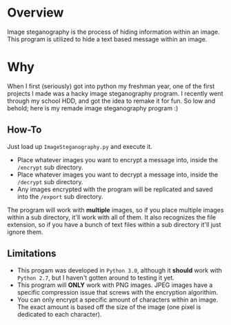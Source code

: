 # Overview

Image steganography is the process of hiding information within an image. This program is utilized to hide a text based message within an image. 

# Why

When I first (seriously) got into python my freshman year, one of the first projects I made was a hacky image steganography program. I recently went through my school HDD, and got the idea to remake it for fun. So low and behold; here is my remade image steganography program :)

## How-To

Just load up `ImageSteganography.py` and execute it.
- Place whatever images you want to encrypt a message into, inside the `/encrypt` sub directory.
- Place whatever images you want to decrypt a message into, inside the `/decrypt` sub directory.
- Any images encrypted with the program will be replicated and saved into the `/export` sub directory.

The program will work with **multiple** images, so if you place multiple images within a sub directory, it'll work with all of them. It also recognizes the file extension, so if you have a bunch of text files within a sub directory it'll just ignore them.

## Limitations
- This progam was developed in `Python 3.0`, although it **should** work with `Python 2.7`, but I haven't gotten around to testing it yet.
- This program will **ONLY** work with PNG images. JPEG images have a specific compression issue that screws with the encryption algorithim.
- You can only encrypt a specific amount of characters within an image. The exact amount is based off the size of the image (one pixel is dedicated to each character).
